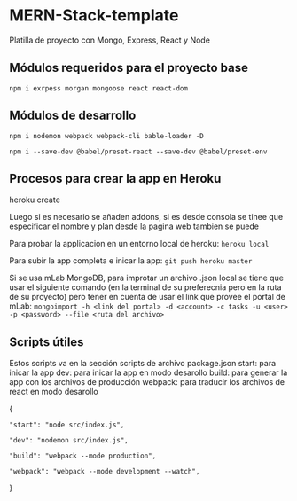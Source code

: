 # MERN-Stack-template
Platilla de proyecto con Mongo, Express, React y Node

## Módulos requeridos para el proyecto base
`npm i exrpess morgan mongoose react react-dom`

## Módulos de desarrollo
`npm i nodemon webpack webpack-cli bable-loader -D`

`npm i --save-dev @babel/preset-react --save-dev @babel/preset-env`

## Procesos para crear la app en Heroku
heroku create <nombre de la app>

Luego si es necesario se añaden addons, si es desde consola se tinee que especificar el nombre y plan desde la pagina web tambien se puede

Para probar la applicacion en un entorno local de heroku:
`heroku local`

Para subir la app completa e inicar la app:
`git push heroku master`

Si se usa mLab MongoDB, para improtar un archivo .json local se tiene que usar el siguiente comando (en la terminal de su preferecnia pero en la ruta de su proyecto) pero tener en cuenta de usar el link que provee el portal de mLab:
`mongoimport -h <link del portal> -d <account> -c tasks -u <user> -p <password> --file <ruta del archivo>`

## Scripts útiles
Estos scripts va en la sección scripts de archivo package.json
start: para inicar la app
dev: para inicar la app en modo desarollo
build: para generar la app con los archivos de producción
webpack: para traducir los archivos de react en modo desarollo

{

	"start": "node src/index.js",
	
	"dev": "nodemon src/index.js",
	
	"build": "webpack --mode production",
	
	"webpack": "webpack --mode development --watch",
}
